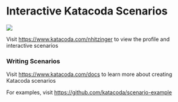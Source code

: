 # Interactive Katacoda Scenarios

[![](http://shields.katacoda.com/katacoda/nhitzinger/count.svg)](https://www.katacoda.com/nhitzinger "Get your profile on Katacoda.com")

Visit https://www.katacoda.com/nhitzinger to view the profile and interactive scenarios

### Writing Scenarios
Visit https://www.katacoda.com/docs to learn more about creating Katacoda scenarios

For examples, visit https://github.com/katacoda/scenario-example
